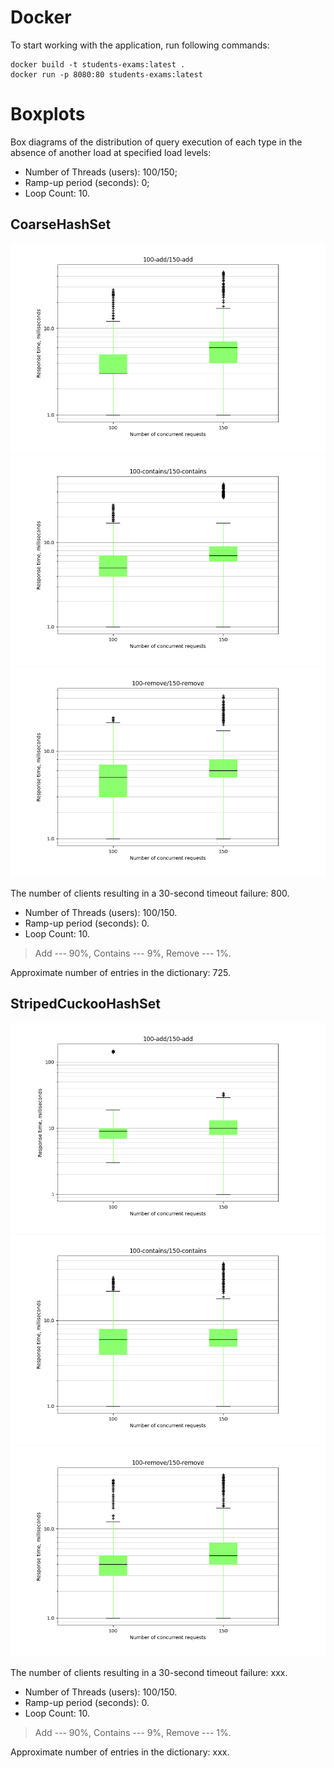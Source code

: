 # Docker
To start working with the application, run following commands:
```
docker build -t students-exams:latest .
docker run -p 8080:80 students-exams:latest
```

# Boxplots
Box diagrams of the distribution of query execution of each type in the absence of another load at specified load levels:
* Number of Threads (users): 100/150;
* Ramp-up period (seconds): 0;
* Loop Count: 10.

## CoarseHashSet
![CoarseHashSet-Add100-150](./Boxplots/CoarseHashSet-Add100-150.png)
![CoarseHashSet-Contains100-150](./Boxplots/CoarseHashSet-Contains100-150.png)
![CoarseHashSet-Remove100-150](./Boxplots/CoarseHashSet-Remove100-150.png)

The number of clients resulting in a 30-second timeout failure: 800.
* Number of Threads (users): 100/150.
* Ramp-up period (seconds): 0.
* Loop Count: 10.
> Add --- 90%, Contains --- 9%, Remove --- 1%.

Approximate number of entries in the dictionary: 725.

## StripedCuckooHashSet
![StripedCuckooHashSet-Add100-150](./Boxplots/StripedCuckooHashSet-Add100-150.png)
![StripedCuckooHashSet-Contains100-150](./Boxplots/StripedCuckooHashSet-Contains100-150.png)
![StripedCuckooHashSet-Remove100-150](./Boxplots/StripedCuckooHashSet-Remove100-150.png)

The number of clients resulting in a 30-second timeout failure: xxx.
* Number of Threads (users): 100/150.
* Ramp-up period (seconds): 0.
* Loop Count: 10.
> Add --- 90%, Contains --- 9%, Remove --- 1%.

Approximate number of entries in the dictionary: xxx.
